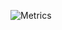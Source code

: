 ![Metrics](https://metrics.lecoq.io/RivenNero?template=classic&base.header=0&base.activity=0&base.community=0&base.repositories=0&base.metadata=0&introduction=1&pagespeed=1&introduction.title=true&pagespeed.url=https%3A%2F%2Frivennero.com&pagespeed.detailed=false&pagespeed.screenshot=false&config.timezone=Asia%2FShanghai)
